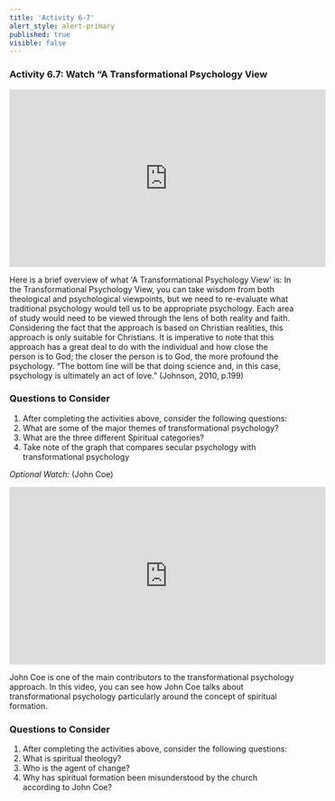 ```yaml
---
title: 'Activity 6-7'
alert_style: alert-primary
published: true
visible: false
---
```



### Activity 6.7: Watch “A Transformational Psychology View

<iframe width="560" height="315" src="https://www.youtube.com/embed/A1ZNfCnFL04" title="YouTube video player" frameborder="0" allow="accelerometer; autoplay; clipboard-write; encrypted-media; gyroscope; picture-in-picture; web-share" allowfullscreen></iframe>

Here is a brief overview of what 'A Transformational Psychology View' is:
In the Transformational Psychology View, you can take wisdom from both theological and psychological viewpoints, but we need to re-evaluate what traditional psychology would tell us to be appropriate psychology. Each area of study would need to be viewed through the lens of both reality and faith. Considering the fact that the approach is based on Christian realities, this approach is only suitable for Christians. It is imperative to note that this approach has a great deal to do with the individual and how close the person is to God; the closer the person is to God, the more profound the psychology.
“The bottom line will be that doing science and, in this case, psychology is ultimately an act of love.” (Johnson, 2010, p.199)

### Questions to Consider

1. After completing the activities above, consider the following questions:
2. What are some of the major themes of transformational psychology?
3. What are the three different Spiritual categories?
4. Take note of the graph that compares secular psychology with transformational psychology

*Optional Watch:* (John Coe)

<iframe width="560" height="315" src="https://www.youtube.com/embed/_71JqYyb5Jg" title="YouTube video player" frameborder="0" allow="accelerometer; autoplay; clipboard-write; encrypted-media; gyroscope; picture-in-picture; web-share" allowfullscreen></iframe>

John Coe is one of the main contributors to the transformational psychology approach. In this video, you
can see how John Coe talks about transformational psychology particularly around the concept of spiritual formation.

### Questions to Consider

1. After completing the activities above, consider the following questions:
2. What is spiritual theology?
3. Who is the agent of change?
4. Why has spiritual formation been misunderstood by the church according to John Coe?

